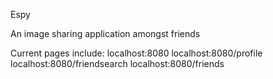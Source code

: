 Espy

An image sharing application amongst friends

Current pages include: 
localhost:8080
localhost:8080/profile
localhost:8080/friendsearch
localhost:8080/friends
